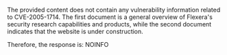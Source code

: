 The provided content does not contain any vulnerability information related to CVE-2005-1714. The first document is a general overview of Flexera's security research capabilities and products, while the second document indicates that the website is under construction.

Therefore, the response is: NOINFO